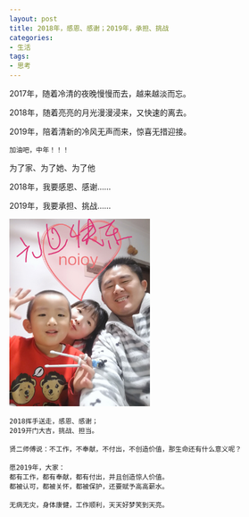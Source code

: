 ```yaml
---
layout: post
title: 2018年，感恩、感谢；2019年，承担、挑战
categories:
- 生活
tags:
- 思考
---
```


2017年，随着冷清的夜晚慢慢而去，越来越淡而忘。

2018年，随着亮亮的月光漫漫浸来，又快速的离去。

2019年，陪着清新的冷风无声而来，惊喜无措迎接。

`加油吧，中年！！！`

为了家、为了她、为了他

2018年，我要感恩、感谢……

2019年，我要承担、挑战……


<img src="/images/2019-family.jpg" alt="2019全家福" width="50%" height="50%" />

```
2018挥手送走，感恩、感谢；
2019开门大吉，挑战、担当。

贤二师傅说：不工作，不奉献，不付出，不创造价值，那生命还有什么意义呢？

愿2019年，大家：
都有工作，都有奉献，都有付出，并且创造惊人价值。
都被认可，都被关怀，都被保护，还要赋予高高薪水。

无病无灾，身体康健，工作顺利，天天好梦笑到天亮。
```


